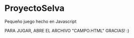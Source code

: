 # ProyectoSelva
Pequeño juego hecho en Javascript

PARA JUGAR, ABRE EL ARCHIVO "CAMPO.HTML"
GRACIAS! :)
